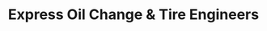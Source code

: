 ---
title: "Express Oil Change & Tire Engineers"
url: /huntsville/express-oil-change-und-tire-engineers-sanderson-road-northwest/
shop: Reifen
---